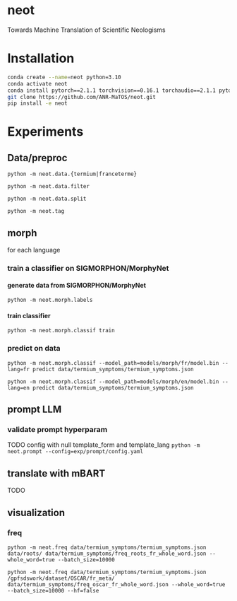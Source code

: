 # neot
Towards Machine Translation of Scientific Neologisms

# Installation
```bash
conda create --name=neot python=3.10 
conda activate neot
conda install pytorch==2.1.1 torchvision==0.16.1 torchaudio==2.1.1 pytorch-cuda=11.8 -c pytorch -c nvidia
git clone https://github.com/ANR-MaTOS/neot.git
pip install -e neot
```

# Experiments
## Data/preproc

`python -m neot.data.{termium|franceterme}`


`python -m neot.data.filter`



`python -m neot.data.split`

`python -m neot.tag`


## morph
for each language
### train a classifier on SIGMORPHON/MorphyNet
#### generate data from SIGMORPHON/MorphyNet
`python -m neot.morph.labels`

#### train classifier
`python -m neot.morph.classif train`

### predict on data
`python -m neot.morph.classif --model_path=models/morph/fr/model.bin --lang=fr predict data/termium_symptoms/termium_symptoms.json`

`python -m neot.morph.classif --model_path=models/morph/en/model.bin --lang=en predict data/termium_symptoms/termium_symptoms.json`



## prompt LLM
### validate prompt hyperparam
TODO config with null template_form and template_lang
`python -m neot.prompt --config=exp/prompt/config.yaml`

## translate with mBART
TODO

## visualization
### freq
`python -m neot.freq data/termium_symptoms/termium_symptoms.json data/roots/ data/termium_symptoms/freq_roots_fr_whole_word.json --whole_word=true --batch_size=10000`

`python -m neot.freq data/termium_symptoms/termium_symptoms.json /gpfsdswork/dataset/OSCAR/fr_meta/ data/termium_symptoms/freq_oscar_fr_whole_word.json --whole_word=true --batch_size=10000 --hf=false`

